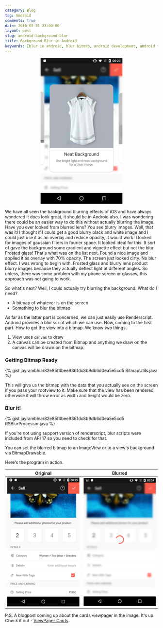 ```yaml
---
category: Blog
tag: Android
comments: true
date: 2016-08-31 23:00:00
layout: post
slug: android-background-blur
title: Background Blur in Android
keywords: [blur in android, blur bitmap, android development, android tutorial]
---
```


<p align="center">
	<img src="/assets/images/android_blur_img1.png"/>
</p>

We have all seen the background blurring effects of iOS and have always wondered it does look great, it should be in Android also. I was wondering there could be an easier way to do this without actually blurring the image. Have you ever looked from blurred lens? You see blurry images. Well, that was it! I thought if I could get a good blurry black and white image and I could just use it as an overlay and reduce opacity, it would work. I looked for images of gaussian filters in fourier space. It looked ideal for this. It sort of gave the background some gradient and vignette effect but not the blur. Frosted glass! That's what was on the list next. Found a nice image and applied it as overlay with 70% opacity. The screen just looked dirty. No blur effect. I was wrong to begin with. Frosted glass and blurry lens product blurry images because they actually deflect light at different angles. So unless, there was some problem with my phone screen or glasses, this approach was not going to work.

So what's next? Well, I could actually try blurring the background. What do I need?

 - A bitmap of whatever is on the screen
 - Something to blur the bitmap

As far as the latter part is concerned, we can just easily use Renderscript. Android provides a blur script which we can use. Now, coming to the first part. How to get the view into a bitmap. We know two things.

 1. View uses `canvas` to draw
 2. A canvas can be created from Bitmap and anything we draw on the canvas will be drawn on the bitmap.

### Getting Bitmap Ready

{% gist jayrambhia/82e85f4bee9361dc8b9db6d0ea5e5cd5 BitmapUtils.java %}

This will give us the bitmap with the data that you actually see on the screen if you pass your rootview to it. Make sure that the view has been rendered, otherwise it will throw error as width and height would be zero.

### Blur it!

{% gist jayrambhia/82e85f4bee9361dc8b9db6d0ea5e5cd5 RSBlurProcessor.java %}

If you're not using support version of renderscript, blur scripts were included from API 17 so you need to check for that.

You can set the blurred bitmap to an ImageView or to a view's background via BitmapDrawable.

Here's the program in action.

Original                   |  Blurred
:-------------------------:|:-------------------------:
![Original](/assets/images/android_blur_img3.png)  |  ![Blurred](/assets/images/android_blur_img2.png)

P.S. A blogpost coming up about the cards viewpager in the image. It's up. Check it out - [ViewPager Cards](/blog/android-viewpager-cards-1).
